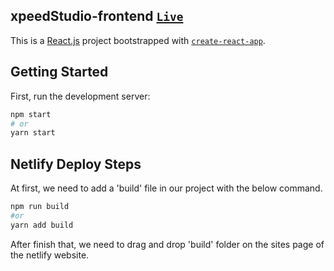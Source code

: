 ## xpeedStudio-frontend [`Live`](https://calculator-mern.netlify.app)

This is a [React.js](https://reactjs.org/) project bootstrapped with [`create-react-app`](https://github.com/facebook/create-react-app).

## Getting Started

First, run the development server:

```bash
npm start
# or
yarn start
```

## Netlify Deploy Steps
At first, we need to add a 'build' file in our project with the below command.
```bash
npm run build
#or
yarn add build
```
After finish that, we need to drag and drop 'build' folder on the sites page of the netlify website.
